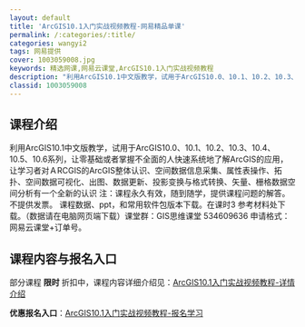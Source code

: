 ```yaml
---
layout: default
title: 'ArcGIS10.1入门实战视频教程-网易精品单课'
permalink: /:categories/:title/
categories: wangyi2
tags: 网易提供
cover: 1003059008.jpg
keywords: 精选网课,网易云课堂,ArcGIS10.1入门实战视频教程
description: "利用ArcGIS10.1中文版教学，试用于ArcGIS10.0、10.1、10.2、10.3、10.4、10.5、10.6系列，让零基础或者掌握不全面的人快速系统地了解ArcGIS的应用，让"
classid: 1003059008
---
```


## 课程介绍

利用ArcGIS10.1中文版教学，试用于ArcGIS10.0、10.1、10.2、10.3、10.4、10.5、10.6系列，让零基础或者掌握不全面的人快速系统地了解ArcGIS的应用，让学习者对ＡRCGIS的ArcGIS整体认识、空间数据信息采集、属性表操作、拓扑、空间数据可视化、出图、数据更新、投影变换与格式转换、矢量、栅格数据空间分析有一个全新的认识
注：课程永久有效，随到随学，提供课程问题的解答。不提供发票。
课程数据、ppt，和常用软件包版本下载。在课时3 参考材料处下载。（数据请在电脑网页端下载）课堂群：GIS思维课堂 534609636 申请格式：网易云课堂+订单号。

## 课程内容与报名入口

部分课程 **限时** 折扣中，课程内容详细介绍见：[ArcGIS10.1入门实战视频教程-详情介绍](https://study.163.com/course/introduction/1003059008.htm?share=1&shareId=1025206652&utm_campaign=share&utm_medium=iphoneShare&utm_source=&utm_u=1025206652)

**优惠报名入口**：[ArcGIS10.1入门实战视频教程-报名学习](https://study.163.com/course/introduction/1003059008.htm?share=1&shareId=1025206652&utm_campaign=share&utm_medium=iphoneShare&utm_source=&utm_u=1025206652)

